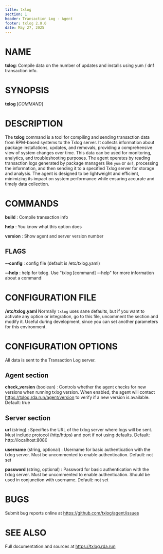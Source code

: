 ```yaml
---
title: txlog
section: 1
header: Transaction Log - Agent
footer: txlog 2.0.0
date: May 27, 2025
---
```


# NAME

**txlog**: Compile data on the number of updates and installs using
yum / dnf transaction info.

# SYNOPSIS

**txlog** [*COMMAND*]

# DESCRIPTION

The **txlog** command is a tool for compiling and sending transaction data from
RPM-based systems to the Txlog server. It collects information about package
installations, updates, and removals, providing a comprehensive view of system
changes over time. This data can be used for monitoring, analytics, and
troubleshooting purposes. The agent operates by reading transaction logs
generated by package managers like `yum` or `dnf`, processing the information,
and then sending it to a specified Txlog server for storage and analysis. The
agent is designed to be lightweight and efficient, minimizing its impact on
system performance while ensuring accurate and timely data collection.

# COMMANDS

**build**
: Compile transaction info

**help**
: You know what this option does

**version**
: Show agent and server version number

## FLAGS

**--config**
: config file (default is /etc/txlog.yaml)

**--help**
: help for txlog. Use "txlog [command] --help" for more information about a command

# CONFIGURATION FILE

**/etc/txlog.yaml**
Normally `txlog` uses sane defaults, but if you want to activate any option or
integration, go to this file, uncomment the section and modify it. Useful during
development, since you can set another parameters for this environment.

# CONFIGURATION OPTIONS

All data is sent to the Transaction Log server.

## Agent section

**check_version** (boolean)
: Controls whether the agent checks for new versions when running txlog version.
When enabled, the agent will contact https://txlog.rda.run/agent/version to
verify if a new version is available. Default: true

## Server section

**url** (string)
: Specifies the URL of the txlog server where logs will be sent. Must include
protocol (http/https) and port if not using defaults. Default: http://localhost:8080

**username** (string, optional)
: Username for basic authentication with the txlog server. Must be uncommented to
enable authentication. Default: not set

**password** (string, optional)
: Password for basic authentication with the txlog server. Must be uncommented to
enable authentication. Should be used in conjunction with username. Default: not set

# BUGS

Submit bug reports online at
<https://github.com/txlog/agent/issues>

# SEE ALSO

Full documentation and sources at
<https://txlog.rda.run>
